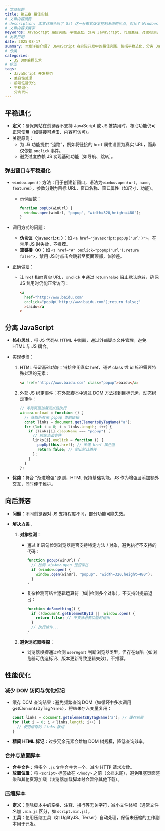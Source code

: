 ```yaml
---
# 文章标题
title: 第五章 最佳实践
# 文章内容摘要
# description: 本文详细介绍了 Git 这一分布式版本控制系统的优点，对比了 Windows 与 macOS/Linux 系统下的常用命令，讲解了 vim 操作模式及常用命令，还阐述了 Git 的基本配置、特定项目配置和命令缩写设置等内容。
# 文章内容关键字
keywords: JavaScript 最佳实践，平稳退化，分离 JavaScript, 向后兼容，对象检测，DOM 性能优化，脚本压缩
# 发表日期
date: 2025-08-17
summary: 本章详细介绍了 JavaScript 在实际开发中的最佳实践，包括平稳退化、分离 JavaScript、向后兼容等方面，帮助读者提高代码质量和可维护性。
# 分类
categories:
  - JS DOM编程艺术
# 标签
tags:
  - JavaScript 开发规范
  - 兼容性处理
  - 前端性能优化
  - 平稳退化
  - 分离代码
---
```


## 平稳退化

- **定义**：确保网站在浏览器不支持 JavaScript 或 JS 被禁用时，核心功能仍可正常使用（如链接可点击、内容可访问）。
- 关键原则：
  - 为 JS 功能提供 “退路”，例如将链接的 `href` 属性设置为真实 URL，而非仅依赖 `onclick` 事件。
  - 避免过度依赖 JS 实现基础功能（如导航、跳转）。

### 弹出窗口与平稳退化

- `window.open()` 方法：用于创建新窗口，语法为`window.open(url, name, features)`，参数分别为目标 URL、窗口名称、窗口属性（如尺寸、功能）。

  - 示例函数：

    ```js
    function popUp(winUrl) {
      window.open(winUrl, "popup", "width=320,height=480");
    }
    ```

- 调用方式的问题：

  - **伪协议（`javascript:`）**：如 `<a href="javascript:popUp('url')">`，在禁用 JS 时失效，不推荐。
  - **空链接（`#`）**：如 `<a href="#" onclick="popUp('url');return false">`，禁用 JS 时点击会跳转至页面顶部，体验差。

- 正确做法：

  - 让 href 指向真实 URL，onclick 中通过 return false 阻止默认跳转，确保 JS 禁用时仍能正常访问：

    ```html
    <a
      href="http://www.baidu.com"
      onclick="popUp('http://www.baidu.com');return false;"
      >baidu</a
    >
    ```

## 分离 JavaScript

- **核心思想**：将 JS 代码从 HTML 中剥离，通过外部脚本文件管理，避免 HTML 与 JS 耦合。

- 实现步骤：

  1. HTML 保留基础功能：链接使用真实 href，通过 class 或 id 标识需要特殊处理的元素：

     ```html
     <a href="http://www.baidu.com" class="popup">baidu</a>
     ```

  2. 外部 JS 绑定事件：在外部脚本中通过 DOM 方法找到目标元素，动态绑定事件：

     ```js
     // 等待页面加载完成后执行
     window.onload = function () {
       // 获取所有带 popup 类的链接
       const links = document.getElementsByTagName("a");
       for (let i = 0; i < links.length; i++) {
         if (links[i].className === "popup") {
           // 绑定点击事件
           links[i].onclick = function () {
             popUp(this.href); // 传递 href 属性值
             return false; // 阻止默认跳转
           };
         }
       }
     };
     ```

- **优势**：符合 “渐进增强” 原则，HTML 保持基础功能，JS 作为增强层添加额外交互，同时便于维护。

## 向后兼容

- **问题**：不同浏览器对 JS 支持程度不同，部分功能可能失效。

- **解决方案**：

  1. **对象检测**：

     - 通过 if 语句检测浏览器是否支持特定方法 / 对象，避免执行不支持的代码：

       ```js
       function popUp(winUrl) {
         // 检测 window.open 是否存在
         if (window.open) {
           window.open(winUrl, "popup", "width=320,height=480");
         }
       }
       ```

     - 复杂检测可结合逻辑运算符（如||检测多个对象），不支持时提前退出：

       ```js
       function doSomething() {
         if (!document.getElementById || !window.open) {
           return false; // 不支持必要功能时退出
         }
         // 执行操作...
       }
       ```

  2. **避免浏览器嗅探**：

     - 浏览器嗅探通过检测 `userAgent` 判断浏览器类型，但存在缺陷（如浏览器可伪造标识、版本更新导致逻辑失效），不推荐。

## 性能优化

### 减少 DOM 访问与优化标记

- 缓存 DOM 查询结果：避免频繁查询 DOM（如循环中多次调用 getElementsByTagName），将结果存入变量复用：

  ```js
  const links = document.getElementsByTagName("a"); // 缓存结果
  for (let i = 0; i < links.length; i++) {
    // 使用缓存的 links 数组
  }
  ```

- **精简 HTML 标记**：过多冗余元素会增加 DOM 树规模，降低查询效率。

### 合并与放置脚本

- **合并文件**：将多个 `.js` 文件合并为一个，减少 HTTP 请求次数。
- **放置位置**：将 `<script>` 标签放在 `</body>` 之前（文档末尾），避免阻塞页面渲染和其他资源加载（浏览器加载脚本时会暂停其他下载）。

### 压缩脚本

- **定义**：删除脚本中的空格、注释、换行等无关字符，减小文件体积（通常文件名加 `.min.js` 区分，如 `script.min.js`）。
- **工具**：使用压缩工具（如 UglifyJS、Terser）自动处理，保留未压缩的工作副本用于开发。
